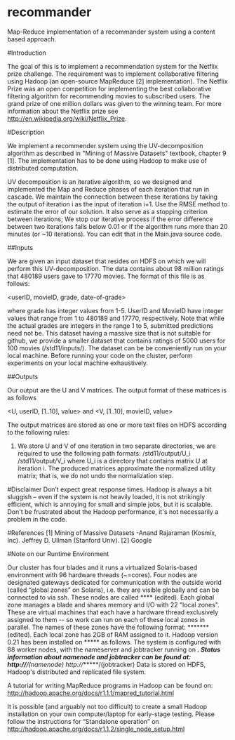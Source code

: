 recommander
===========

Map-Reduce implementation of a recommander system using a content based approach. 

#Introduction

The goal of this is to implement a recommendation system for the Netflix prize challenge. The requirement was to implement collaborative filtering using Hadoop (an open-source MapReduce [2] implementation). The Netflix Prize was an open competition for implementing the best collaborative filtering
algorithm for recommending movies to subscribed users. The grand prize of one million dollars was given to the winning team. For more information about the Netflix prize see
http://en.wikipedia.org/wiki/Netflix_Prize.


#Description

We implement a recommender system using the UV-decomposition algorithm as described in "Mining of Massive Datasets" textbook, chapter 9 [1]. The implementation has to be done using Hadoop to make use of distributed computation.

UV decomposition is an iterative algorithm, so we designed and implemented the Map and Reduce phases of each iteration that run in cascade. We maintain the connection between these iterations by taking the output of iteration i as the input of iteration i+1. Use the RMSE method to estimate the error of our solution. It also serve as a stopping criterion between iterations; We stop our iterative process if the error difference between two iterations falls below 0.01 or if the algorithm runs more than 20 minutes (or ~10 iterations). You can edit that in the Main.java source code.

##Inputs

We are given an input dataset that resides on HDFS on which we will perform this UV-decomposition. The data contains about 98 million ratings that 480189 users gave to 17770 movies. The format of this file is as follows:

<userID, movieID, grade, date-of-grade>

where grade has integer values from 1-5. UserID and MovieID have integer values that range from 1 to 480189 and 17770, respectively. Note that while the actual grades are integers in the range 1 to 5, submitted predictions need not be. This dataset having a massive size that is not suitable for github, we provide a smaller dataset that contains ratings of 5000 users for 100 movies (/std11/inputs/). The dataset can be be conveniently run on your local machine. Before running your code on the cluster, perform experiments on your local machine
exhaustively.

##Outputs

Our output are the U and V matrices. The output format of these matrices is as follows

<U, userID, [1..10], value> and
<V, [1..10], movieID, value>

The output matrices are stored as one or more text files on HDFS according to the following rules:
1) We store U and V of one iteration in two separate directories, we are required to use the following path formats:
/std11/output/U_i
/std11/output/V_i
where U_i is a directory that contains matrix U at iteration i.
The produced matrices approximate the normalized utility matrix; that is, we do not undo the normalization step.

#Disclaimer
Don’t expect great response times. Hadoop is always a bit sluggish – even if the system is not heavily loaded, it is not strikingly efficient, which is annoying for small and simple jobs, but it is scalable. Don't be frustrated about the Hadoop performance, it's not necessarily a problem in the code.


#References
[1] Mining of Massive Datasets -Anand Rajaraman (Kosmix, Inc). Jeffrey D. Ullman (Stanford Univ).
[2] Google

#Note on our Runtime Environment

Our cluster has four blades and it runs a virtualized Solaris-based environment with 96 hardware threads (~=cores). Four nodes are designated gateways dedicated for communication with the outside world (called “global zones” on Solaris), i.e. they are visible globally and can be connected to via ssh. These nodes are called **** (edited). Each global zone manages a blade and shares memory and I/O with 22 "local zones". These
are virtual machines that each have a hardware thread exclusively assigned to them -- so work
can run on each of these local zones in parallel. The names of these zones have the following
format: ******* (edited). Each local zone has 2GB of RAM assigned to it. Hadoop version 0.21 has been installed on ***** as follows. The system is configured with 88 worker nodes, with the nameserver and jobtracker running on *****. Status information about namenode and jobtracker can be found at:
http://******/(namenode)
http://******/(jobtracker)
Data is stored on HDFS, Hadoop's distributed and replicated file system.

A tutorial for writing MapReduce programs in Hadoop can be found on:
http://hadoop.apache.org/docs/r1.1.1/mapred_tutorial.html

It is possible (and arguably not too difficult) to create a small Hadoop installation on your own computer/laptop for early-stage testing. Please follow the instructions for “Standalone operation” on 
http://hadoop.apache.org/docs/r1.1.2/single_node_setup.html
